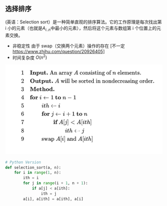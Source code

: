 ## 选择排序

(英语：Selection sort）是一种简单直观的排序算法。它的工作原理是每次找出第 i 小的元素（也就是$A_{i..n}$中最小的元素），然后将这个元素与数组第 i 个位置上的元素交换。

-   非稳定性 由于 swap（交换两个元素）操作的存在 [不一定 https://www.zhihu.com/question/20926405]
-   时间复杂度 $O(n^2)$

![](images/2022-03-17-10-55-29.png)

```python
# Python Version
def selection_sort(a, n):
    for i in range(1, n):
        ith = i
        for j in range(i + 1, n + 1):
            if a[j] < a[ith]:
                ith = j
        a[i], a[ith] = a[ith], a[i]

```

